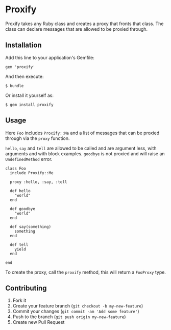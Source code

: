 # Proxify

Proxify takes any Ruby class and creates a proxy that fronts that class. The class can declare messages that are allowed to be proxied through.

## Installation

Add this line to your application's Gemfile:

    gem 'proxify'

And then execute:

    $ bundle

Or install it yourself as:

    $ gem install proxify

## Usage

Here `Foo` includes `Proxify::Me` and a list of messages that can be proxied through via the `proxy` function.

`hello`, `say` and `tell` are allowed to be called and are argument less, with arguments and with block examples.  `goodbye` is not proxied and will raise an `UndefinedMethod` error.

    class Foo
      include Proxify::Me

      proxy :hello, :say, :tell

      def hello
        "world"
      end

      def goodbye
        "world"
      end

      def say(something)
        something
      end

      def tell
        yield
      end

    end

To create the proxy, call the `proxify` method, this will return a `FooProxy` type.

## Contributing

1. Fork it
2. Create your feature branch (`git checkout -b my-new-feature`)
3. Commit your changes (`git commit -am 'Add some feature'`)
4. Push to the branch (`git push origin my-new-feature`)
5. Create new Pull Request
